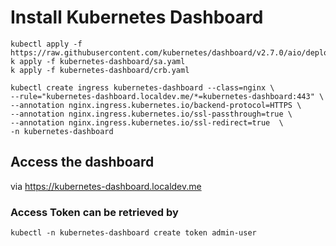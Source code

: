 # Install Kubernetes Dashboard 
```
kubectl apply -f https://raw.githubusercontent.com/kubernetes/dashboard/v2.7.0/aio/deploy/recommended.yaml
k apply -f kubernetes-dashboard/sa.yaml
k apply -f kubernetes-dashboard/crb.yaml

kubectl create ingress kubernetes-dashboard --class=nginx \
--rule="kubernetes-dashboard.localdev.me/*=kubernetes-dashboard:443" \
--annotation nginx.ingress.kubernetes.io/backend-protocol=HTTPS \
--annotation nginx.ingress.kubernetes.io/ssl-passthrough=true \
--annotation nginx.ingress.kubernetes.io/ssl-redirect=true  \
-n kubernetes-dashboard
```

## Access the dashboard 

via https://kubernetes-dashboard.localdev.me
### Access Token can be retrieved by
```
kubectl -n kubernetes-dashboard create token admin-user
```
